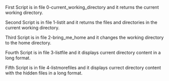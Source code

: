 First Script is in file 0-current_working_directory and it returns the current working directory.

Second Script is in file 1-listit and it returns the files and directories in the current working directory.

Third Script is in file 2-bring_me_home and it changes the working directory to the home directory.

Fourth Script is in file 3-listfile and it displays current directory content in a long format.

Fifth Script is in file 4-listmorefiles and it displays currect directory content with the hidden files in a long format.
